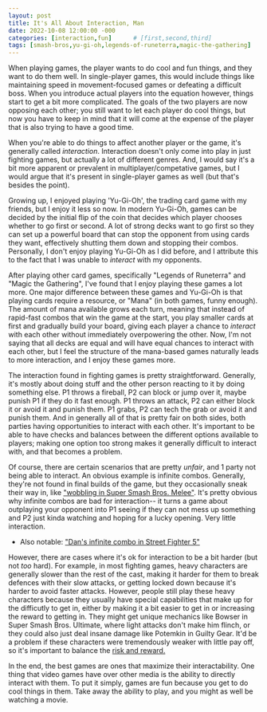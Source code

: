 ```yaml
---
layout: post
title: It's All About Interaction, Man
date: 2022-10-08 12:00:00 -000
categories: [interaction,fun]      # [first,second,third]
tags: [smash-bros,yu-gi-oh,legends-of-runeterra,magic-the-gathering]            # [first,second,third]
---
```

When playing games, the player wants to do cool and fun things, and they want to do them well. In single-player games, this would include things like maintaining speed in movement-focused games or defeating a difficult boss. When you introduce actual players into the equation however, things start to get a bit more complicated. The goals of the two players are now opposing each other; you still want to let each player do cool things, but now you have to keep in mind that it will come at the expense of the player that is also trying to have a good time. 

When you're able to do things to affect another player or the game, it's generally called *interaction*. Interaction doesn't only come into play in just fighting games, but actually a lot of different genres. And, I would say it's a bit more apparent or prevalent in multiplayer/competative games, but I would argue that it's present in single-player games as well (but that's besides the point). 

Growing up, I enjoyed playing 'Yu-Gi-Oh', the trading card game with my friends, but I enjoy it less so now. In modern Yu-Gi-Oh, games can be decided by the initial flip of the coin that decides which player chooses whether to go first or second. A lot of strong decks want to go first so they can set up a powerful board that can stop the opponent from using cards they want, effectively shutting them down and stopping their combos. Personally, I don't enjoy playing Yu-Gi-Oh as I did before, and I attribute this to the fact that I was unable to *interact* with my opponents. 

After playing other card games, specifically "Legends of Runeterra" and "Magic the Gathering", I've found that I enjoy playing these games a lot more. One major difference between these games and Yu-Gi-Oh is that playing cards require a resource, or "Mana" (in both games, funny enough). The amount of mana available grows each turn, meaning that instead of rapid-fast combos that win the game at the start, you play smaller cards at first and gradually build your board, giving each player a chance to *interact* with each other without immediately overpowering the other. Now, I'm not saying that all decks are equal and will have equal chances to interact with each other, but I feel the structure of the mana-based games naturally leads to more interaction, and I enjoy these games more.

The interaction found in fighting games is pretty straightforward. Generally, it's mostly about doing stuff and the other person reacting to it by doing something else. P1 throws a fireball, P2 can block or jump over it, maybe punish P1 if they do it fast enough. P1 throws an attack, P2 can either block it or avoid it and punish them. P1 grabs, P2 can tech the grab or avoid it and punish them. And in generally all of that is pretty fair on both sides, both parties having opportunities to interact with each other. It's important to be able to have checks and balances between the different options available to players; making one option too strong makes it generally difficult to interact with, and that becomes a problem.


Of course, there are certain scenarios that are pretty *unfair*, and 1 party not being able to interact. An obvious example is infinite combos. Generally, they're not found in final builds of the game, but they occasionally sneak their way in, like ["wobbling in Super Smash Bros. Melee"](https://www.ssbwiki.com/Wobbling). It's pretty obvious why infinite combos are bad for interaction-- it turns a game about outplaying your opponent into P1 seeing if they can not mess up something and P2 just kinda watching and hoping for a lucky opening. Very little interaction.
- Also notable: ["Dan's infinite combo in Street Fighter 5"](https://www.youtube.com/watch?v=OxV7LM30GGk)

However, there are cases where it's ok for interaction to be a bit harder (but not *too* hard). For example, in most fighting games, heavy characters are generally slower than the rest of the cast, making it harder for them to break defences with their slow attacks, or getting locked down because it's harder to avoid faster attacks. However, people still play these heavy characters because they usually have special capabilities that make up for the difficutly to get in, either by making it a bit easier to get in or increasing the reward to getting in. They might get unique mechanics like Bowser in Super Smash Bros. Ultimate, where light attacks don't make him flinch, or they could also just deal insane damage like Potemkin in Guilty Gear. It'd be a problem if these characters were tremendously weaker with little pay off, so it's important to balance the [risk and reward.](/posts/balance_moves/)

In the end, the best games are ones that maximize their interactability. One thing that video games have over other media is the ability to directly interact with them. To put it simply, games are fun because you get to do cool things in them. Take away the ability to play, and you might as well be watching a movie. 